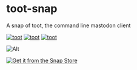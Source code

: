 # toot-snap
A snap of toot, the command line mastodon client

[![toot](https://github.com/popey/toot-snap/actions/workflows/test-snap-can-build.yml/badge.svg)](https://github.com/popey/toot-snap/actions)
[![toot](https://snapcraft.io/toot/badge.svg)](https://snapcraft.io/toot)
[![toot](https://snapcraft.io/toot/trending.svg?name=0)](https://snapcraft.io/toot)

![Alt](https://repobeats.axiom.co/api/embed/367a5e6d7787f477db3b24286338bca01cdd7ec9.svg "Repobeats analytics image")

[![Get it from the Snap Store](https://snapcraft.io/static/images/badges/en/snap-store-black.svg)](https://snapcraft.io/toot)

